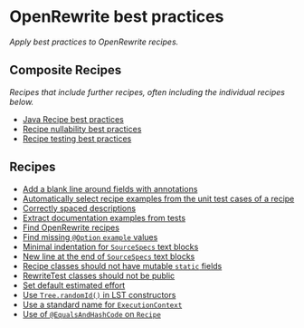 # OpenRewrite best practices

_Apply best practices to OpenRewrite recipes._

## Composite Recipes

_Recipes that include further recipes, often including the individual recipes below._

* [Java Recipe best practices](./javarecipebestpractices.md)
* [Recipe nullability best practices](./recipenullabilitybestpractices.md)
* [Recipe testing best practices](./recipetestingbestpractices.md)

## Recipes

* [Add a blank line around fields with annotations](./blanklinesaroundfieldswithannotations.md)
* [Automatically select recipe examples from the unit test cases of a recipe](./selectrecipeexamples.md)
* [Correctly spaced descriptions](./correctlyspaceddescriptions.md)
* [Extract documentation examples from tests](./examplesextractor.md)
* [Find OpenRewrite recipes](./findrecipes.md)
* [Find missing `@Option` `example` values](./missingoptionexample.md)
* [Minimal indentation for `SourceSpecs` text blocks](./sourcespectextblockindentation.md)
* [New line at the end of `SourceSpecs` text blocks](./sourcespectextblocknewline.md)
* [Recipe classes should not have mutable `static` fields](./nomutablestaticfieldsinrecipes.md)
* [RewriteTest classes should not be public](./rewritetestclassesshouldnotbepublic.md)
* [Set default estimated effort](./setdefaultestimatedeffortperoccurrence.md)
* [Use `Tree.randomId()` in LST constructors](./usetreerandomid.md)
* [Use a standard name for `ExecutionContext`](./executioncontextparametername.md)
* [Use of `@EqualsAndHashCode` on `Recipe`](./recipeequalsandhashcodecallsuper.md)


